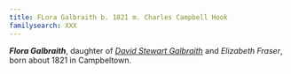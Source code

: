 ```yaml
---
title: FLora Galbraith b. 1821 m. Charles Campbell Hook
familysearch: XXX
---
```

***Flora Galbraith***, daughter of *[David Stewart Galbraith](galbraith-david-stewart-1782.md)* and *Elizabeth Fraser*, born about 1821 in Campbeltown. 





